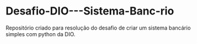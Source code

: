 # Desafio-DIO---Sistema-Banc-rio
Repositório criado para resolução do desafio de criar um sistema bancário simples com python da DIO.
